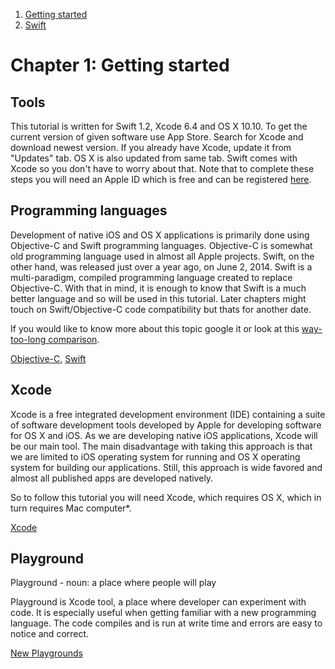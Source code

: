 

  1. [Getting started](https://github.com/Rep2/in2iOSPlayground/blob/master/Chapter%201:%20Getting%20started.md)
  2. [Swift](https://github.com/Rep2/in2iOSPlayground/blob/master/Chapter%202:%20Swift.md)

# Chapter 1: Getting started

## Tools 

This tutorial is written for Swift 1.2, Xcode 6.4 and OS X 10.10. To get the current version of given software use App Store. Search for Xcode and download newest version. If you already have Xcode, update it from "Updates" tab. OS X is also updated from same tab. Swift comes with Xcode so you don't have to worry about that. Note that to complete these steps you will need an Apple ID which is free and can be registered [here](https://appleid.apple.com/).

## Programming languages

Development of native iOS and OS X applications is primarily done using Objective-C and Swift programming languages. Objective-C is somewhat old programming language used in almost all Apple projects. Swift, on the other hand, was released just over a year ago, on June 2, 2014. Swift is a multi-paradigm, compiled programming language created to replace Objective-C. With that in mind, it is enough to know that Swift is a much better language and so will be used in this tutorial. Later chapters might touch on Swift/Objective-C code compatibility but thats for another date.

If you would like to know more about this topic google it or look at this [way-too-long comparison](https://drive.google.com/file/d/0B8-FB-5dSkm3ZnZHVFB1SmtvQW8/view?usp=sharing).

[Objective-C](https://en.wikipedia.org/wiki/Objective-C), [Swift](https://en.wikipedia.org/wiki/Swift_(programming_language))

## Xcode

Xcode is a free integrated development environment (IDE) containing a suite of software development tools developed by Apple for developing software for OS X and iOS. As we are developing native iOS applications, Xcode will be our main tool. The main disadvantage with taking this approach is that we are limited to iOS operating system for running and OS X operating system for building our applications. Still, this approach is wide favored and almost all published apps are developed natively.

So to follow this tutorial you will need Xcode, which requires OS X, which in turn requires Mac computer*. 

[Xcode](https://en.wikipedia.org/wiki/Xcode)

## Playground

Playground - noun: a place where people will play

Playground is Xcode tool, a place where developer can experiment with code. It is especially useful when getting familiar with a new programming language. The code compiles and is run at write time and errors are easy to notice and correct. 

[New Playgrounds](https://developer.apple.com/swift/blog/?id=24)
